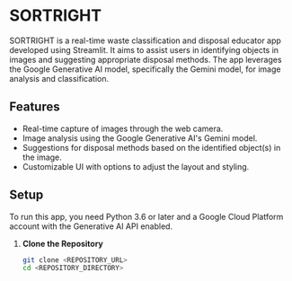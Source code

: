 # SORTRIGHT

SORTRIGHT is a real-time waste classification and disposal educator app developed using Streamlit. It aims to assist users in identifying objects in images and suggesting appropriate disposal methods. The app leverages the Google Generative AI model, specifically the Gemini model, for image analysis and classification.

## Features

- Real-time capture of images through the web camera.
- Image analysis using the Google Generative AI's Gemini model.
- Suggestions for disposal methods based on the identified object(s) in the image.
- Customizable UI with options to adjust the layout and styling.

## Setup

To run this app, you need Python 3.6 or later and a Google Cloud Platform account with the Generative AI API enabled.

1. **Clone the Repository**

   ```bash
   git clone <REPOSITORY_URL>
   cd <REPOSITORY_DIRECTORY>
